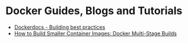 # Docker Guides, Blogs and Tutorials

- [Dockerdocs - Building best practices](https://docs.docker.com/build/building/best-practices/)
- [How to Build Smaller Container Images: Docker Multi-Stage Builds](https://labs.iximiuz.com/tutorials/docker-multi-stage-builds)
